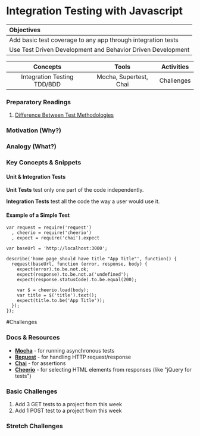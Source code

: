 # Integration Testing with Javascript

| Objectives |
| :--- |
| Add basic test coverage to any app through integration tests |
| Use Test Driven Development and Behavior Driven Development |

| Concepts | Tools | Activities |
| :---: | :---: | :---: |
| Integration Testing TDD/BDD | Mocha, Supertest, Chai | Challenges |

### Preparatory Readings

1. [Difference Between Test Methodologies](http://stackoverflow.com/questions/4904096/whats-the-difference-between-unit-functional-acceptance-and-integration-test/4904533#4904533)


### Motivation (Why?)

### Analogy (What?)

### Key Concepts & Snippets

#### Unit & Integration Tests

**Unit Tests** test only one part of the code independently.

**Integration Tests** test all the code the way a user would use it.

#### Example of a Simple Test

```
var request = require('request')
  , cheerio = require('cheerio')
  , expect = require('chai').expect

var baseUrl = 'http://localhost:3000';

describe('home page should have title "App Title"', function() {
  request(baseUrl, function (error, response, body) {
    expect(error).to.be.not.ok;
    expect(response).to.be.not.a('undefined');
    expect(response.statusCode).to.be.equal(200);

    var $ = cheerio.load(body);
    var title = $('title').text();
    expect(title.to.be('App Title'));
  });
});
```

#Challenges

### Docs & Resources

* **[Mocha](http://mochajs.org/#getting-started)** - for running asynchronous tests
* **[Request](https://github.com/request)** - for handling HTTP request/response
* **[Chai](http://chaijs.com/api/)** - for assertions
* **[Cheerio](https://github.com/cheeriojs/cheerio)** - for selecting HTML elements from responses (like "jQuery for tests")

### Basic Challenges

1. Add 3 GET tests to a project from this week
2. Add 1 POST test to a project from this week

### Stretch Challenges
